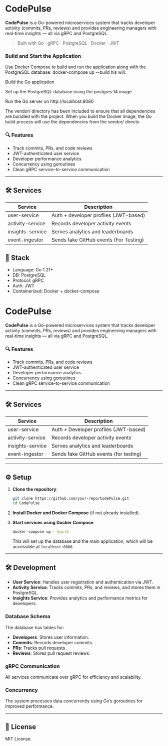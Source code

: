 # CodePulse

**CodePulse** is a Go-powered microservices system that tracks developer activity (commits, PRs, reviews) and provides engineering managers with real-time insights — all via gRPC and PostgreSQL.

> Built with Go · gRPC · PostgreSQL · Docker · JWT

### Build and Start the Application

Use Docker Compose to build and run the application along with the PostgreSQL database:
docker-compose up --build
his will:

Build the Go application

Set up the PostgreSQL database using the postgres:14 image

Run the Go server on http://localhost:8080

The vendor/ directory has been included to ensure that all dependencies are bundled with the project. When you build the Docker image, the Go build process will use the dependencies from the vendor/ directo

### 🔍 Features

- Track commits, PRs, and code reviews
- JWT-authenticated user service
- Developer performance analytics
- Concurrency using goroutines
- Clean gRPC service-to-service communication

---

## 🛠 Services

| Service          | Description                            |
| ---------------- | -------------------------------------- |
| user-service     | Auth + developer profiles (JWT-based)  |
| activity-service | Records developer activity events      |
| insights-service | Serves analytics and leaderboards      |
| event-ingestor   | Sends fake GitHub events (For Testing) |

## 🚀 Stack

- Language: Go 1.21+
- DB: PostgreSQL
- Protocol: gRPC
- Auth: JWT
- Containerized: Docker + docker-compose

# CodePulse

**CodePulse** is a Go-powered microservices system that tracks developer activity (commits, PRs, reviews) and provides engineering managers with real-time insights — all via gRPC and PostgreSQL.

### 🔍 Features

- Track commits, PRs, and code reviews
- JWT-authenticated user service
- Developer performance analytics
- Concurrency using goroutines
- Clean gRPC service-to-service communication

---

## 🛠 Services

| Service          | Description                            |
| ---------------- | -------------------------------------- |
| user-service     | Auth + Developer profiles (JWT-based)  |
| activity-service | Records developer activity events      |
| insights-service | Serves analytics and leaderboards      |
| event-ingestor   | Sends fake GitHub events (for testing) |

---

## ⚙️ Setup

1. **Clone the repository**:

   ```bash
   git clone https://github.com/your-repo/CodePulse.git
   cd CodePulse
   ```

2. **Install Docker and Docker Compose** (if not already installed).

3. **Start services using Docker Compose**:

   ```bash
   docker-compose up --build
   ```

   This will set up the database and the main application, which will be accessible at `localhost:8080`.

---

## 🛠 Development

- **User Service**: Handles user registration and authentication via JWT.
- **Activity Service**: Tracks commits, PRs, and reviews, and stores them in PostgreSQL.
- **Insights Service**: Provides analytics and performance metrics for developers.

### Database Schema

The database has tables for:

- **Developers**: Stores user information.
- **Commits**: Records developer commits.
- **PRs**: Tracks pull requests .
- **Reviews**: Stores pull request reviews.

### gRPC Communication

All services communicate over gRPC for efficiency and scalability.

### Concurrency

The system processes data concurrently using Go’s goroutines for improved performance.

---

## 📝 License

MIT License.
